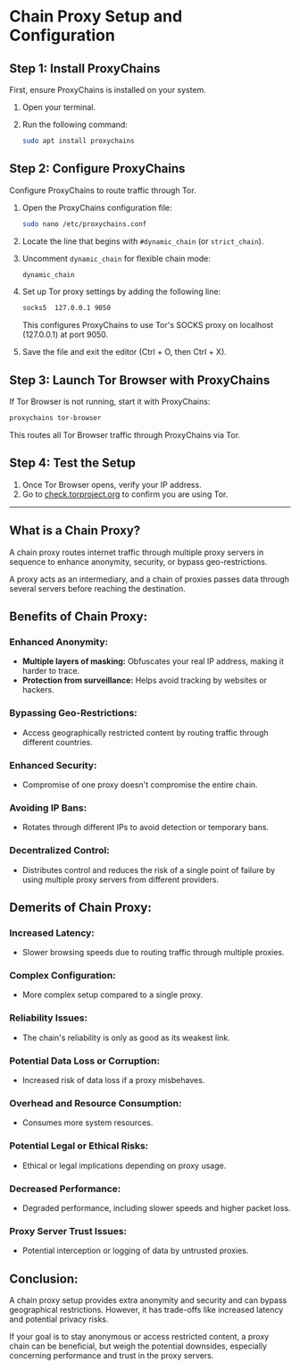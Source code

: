 # Chain Proxy Setup and Configuration

## Step 1: Install ProxyChains

First, ensure ProxyChains is installed on your system.

1.  Open your terminal.
2.  Run the following command:

    ```bash
    sudo apt install proxychains
    ```

## Step 2: Configure ProxyChains

Configure ProxyChains to route traffic through Tor.

1.  Open the ProxyChains configuration file:

    ```bash
    sudo nano /etc/proxychains.conf
    ```
2.  Locate the line that begins with `#dynamic_chain` (or `strict_chain`).
3.  Uncomment `dynamic_chain` for flexible chain mode:

    ```bash
    dynamic_chain
    ```
4.  Set up Tor proxy settings by adding the following line:

    ```bash
    socks5  127.0.0.1 9050
    ```

    This configures ProxyChains to use Tor's SOCKS proxy on localhost (127.0.0.1) at port 9050.
5.  Save the file and exit the editor (Ctrl + O, then Ctrl + X).

## Step 3: Launch Tor Browser with ProxyChains

If Tor Browser is not running, start it with ProxyChains:

```bash
proxychains tor-browser
```

This routes all Tor Browser traffic through ProxyChains via Tor.

## Step 4: Test the Setup

1.  Once Tor Browser opens, verify your IP address.
2.  Go to [check.torproject.org](https://check.torproject.org) to confirm you are using Tor.

---

## What is a Chain Proxy?

A chain proxy routes internet traffic through multiple proxy servers in sequence to enhance anonymity, security, or bypass geo-restrictions.

A proxy acts as an intermediary, and a chain of proxies passes data through several servers before reaching the destination.

## Benefits of Chain Proxy:

### Enhanced Anonymity:

*   **Multiple layers of masking:** Obfuscates your real IP address, making it harder to trace.
*   **Protection from surveillance:** Helps avoid tracking by websites or hackers.

### Bypassing Geo-Restrictions:

*   Access geographically restricted content by routing traffic through different countries.

### Enhanced Security:

*   Compromise of one proxy doesn't compromise the entire chain.

### Avoiding IP Bans:

*   Rotates through different IPs to avoid detection or temporary bans.

### Decentralized Control:

*   Distributes control and reduces the risk of a single point of failure by using multiple proxy servers from different providers.

## Demerits of Chain Proxy:

### Increased Latency:

*   Slower browsing speeds due to routing traffic through multiple proxies.

### Complex Configuration:

*   More complex setup compared to a single proxy.

### Reliability Issues:

*   The chain's reliability is only as good as its weakest link.

### Potential Data Loss or Corruption:

*   Increased risk of data loss if a proxy misbehaves.

### Overhead and Resource Consumption:

*   Consumes more system resources.

### Potential Legal or Ethical Risks:

*   Ethical or legal implications depending on proxy usage.

### Decreased Performance:

*   Degraded performance, including slower speeds and higher packet loss.

### Proxy Server Trust Issues:

*   Potential interception or logging of data by untrusted proxies.

## Conclusion:

A chain proxy setup provides extra anonymity and security and can bypass geographical restrictions. However, it has trade-offs like increased latency and potential privacy risks.

If your goal is to stay anonymous or access restricted content, a proxy chain can be beneficial, but weigh the potential downsides, especially concerning performance and trust in the proxy servers.